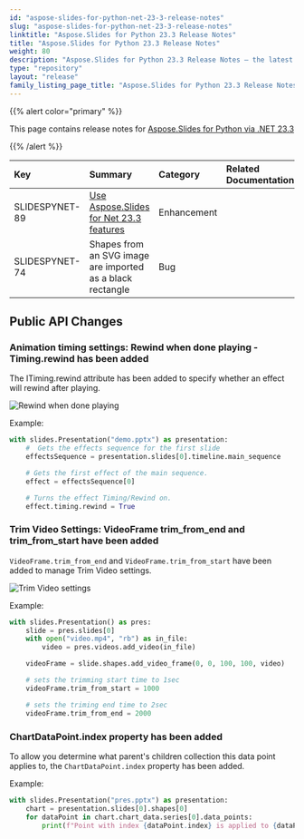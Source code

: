 ```yaml
---
id: "aspose-slides-for-python-net-23-3-release-notes"
slug: "aspose-slides-for-python-net-23-3-release-notes"
linktitle: "Aspose.Slides for Python 23.3 Release Notes"
title: "Aspose.Slides for Python 23.3 Release Notes"
weight: 80
description: "Aspose.Slides for Python 23.3 Release Notes – the latest updates and fixes."
type: "repository"
layout: "release"
family_listing_page_title: "Aspose.Slides for Python 23.3 Release Notes"
---
```


{{% alert color="primary" %}}

This page contains release notes for [Aspose.Slides for Python via .NET 23.3](https://pypi.org/project/Aspose.Slides/23.3/)

{{% /alert %}}

|**Key**|**Summary**|**Category**|**Related Documentation**|
| :- | :- | :- | :- |
|SLIDESPYNET-89|[Use Aspose.Slides for Net 23.3 features](/slides/net/release-notes/2023/aspose-slides-for-net-23-3-release-notes/)|Enhancement| |
|SLIDESPYNET-74|Shapes from an SVG image are imported as a black rectangle|Bug| |

## Public API Changes ##

### Animation timing settings: Rewind when done playing - Timing.rewind has been added ###

The ITiming.rewind attribute has been added to specify whether an effect will rewind after playing.

![Rewind when done playing](../rewind.png)

Example:

``` py
with slides.Presentation("demo.pptx") as presentation:
    #  Gets the effects sequence for the first slide
    effectsSequence = presentation.slides[0].timeline.main_sequence

    # Gets the first effect of the main sequence.
    effect = effectsSequence[0]

    # Turns the effect Timing/Rewind on.
    effect.timing.rewind = True
```

### Trim Video Settings: VideoFrame trim_from_end and trim_from_start have been added ###

`VideoFrame.trim_from_end` and `VideoFrame.trim_from_start` have been added to manage Trim Video settings.

![Trim Video settings](../trim_video.png)

Example:

``` py
with slides.Presentation() as pres:
    slide = pres.slides[0]
    with open("video.mp4", "rb") as in_file:
        video = pres.videos.add_video(in_file)

    videoFrame = slide.shapes.add_video_frame(0, 0, 100, 100, video)

    # sets the trimming start time to 1sec
    videoFrame.trim_from_start = 1000

    # sets the triming end time to 2sec
    videoFrame.trim_from_end = 2000
```

### ChartDataPoint.index property has been added ###

To allow you determine what parent's children collection this data point applies to, the `ChartDataPoint.index` property has been added.

Example:

``` py
with slides.Presentation("pres.pptx") as presentation:
    chart = presentation.slides[0].shapes[0]
    for dataPoint in chart.chart_data.series[0].data_points:
        print(f"Point with index {dataPoint.index} is applied to {dataPoint.value}")
```
